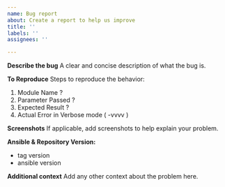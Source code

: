 ```yaml
---
name: Bug report
about: Create a report to help us improve
title: ''
labels: ''
assignees: ''

---
```


**Describe the bug**
A clear and concise description of what the bug is.

**To Reproduce**
Steps to reproduce the behavior:

1. Module Name ?
2. Parameter Passed ?
3. Expected Result ?
4. Actual Error in Verbose mode ( -vvvv )

**Screenshots**
If applicable, add screenshots to help explain your problem.

**Ansible & Repository Version:**

* tag version
* ansible version

**Additional context**
Add any other context about the problem here.
